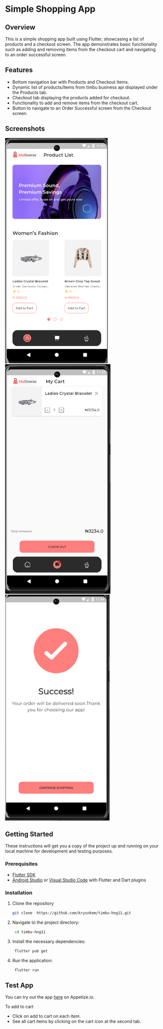 # Simple Shopping App

## Overview

This is a simple shopping app built using Flutter, showcasing a list of products and a checkout screen. The app demonstrates basic functionality such as adding and removing items from the checkout cart and navigating to an order successful screen.

## Features

- Bottom navigation bar with Products and Checkout items.
- Dynamic list of products/items from timbu business api displayed under the Products tab.
- Checkout tab displaying the products added for checkout.
- Functionality to add and remove items from the checkout cart.
- Button to navigate to an Order Successful screen from the Checkout screen.

## Screenshots

![Products Screen](showcase/products_screen.png)
![Checkout Screen](showcase/checkout_screen.png)
![Order Successful Screen](showcase/order_successful_screen.png)

## Getting Started

These instructions will get you a copy of the project up and running on your local machine for development and testing purposes.

### Prerequisites

- [Flutter SDK](https://flutter.dev/docs/get-started/install)
- [Android Studio](https://developer.android.com/studio) or [Visual Studio Code](https://code.visualstudio.com/) with Flutter and Dart plugins

### Installation

1. Clone the repository
   ```bash
   git clone  https://github.com/krysnkem/timbu-hng11.git
   ```

2. Navigate to the project directory:
   ```bash
    cd timbu-hng11
   ```
3. Install the necessary dependencies:
   ```bash
    flutter pub get
   ```
4. Run the application:
   ```bash
    flutter run
   ```


## Test App

You can try out the app [here](https://appetize.io/app/b_jfbxlzci2txogarbxrm4ev3ahi) on Appetize.io.

To add to cart
- Click on add to cart on each item.
- See all cart items by clicking on the cart icon at the second tab.